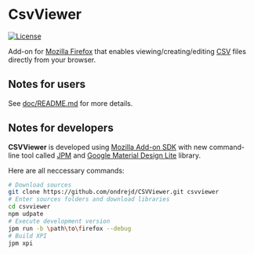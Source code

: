 # CsvViewer

[![License](https://img.shields.io/badge/license-MPL-blue.svg)](https://www.mozilla.org/MPL/2.0/)

Add-on for [Mozilla Firefox](https:/www.mozilla.org/firefox) that enables viewing/creating/editing [CSV](https://en.wikipedia.org/wiki/Comma-separated_values) files directly from your browser.

## Notes for users

See [doc/README.md](doc/README.md) for more details.

## Notes for developers

__CSVViewer__ is developed using [Mozilla Add-on SDK](https://developer.mozilla.org/en-US/Add-ons/SDK) with new command-line tool called [JPM](https://developer.mozilla.org/en-US/Add-ons/SDK/Tutorials/Getting_Started_%28jpm%29) and [Google Material Design Lite](https://github.com/google/material-design-lite) library.

Here are all neccessary commands:

```bash
# Download sources
git clone https://github.com/ondrejd/CSVViewer.git csvviewer
# Enter sources folders and download libraries
cd csvviewer
npm udpate
# Execute development version
jpm run -b \path\to\firefox --debug
# Build XPI
jpm xpi
```
